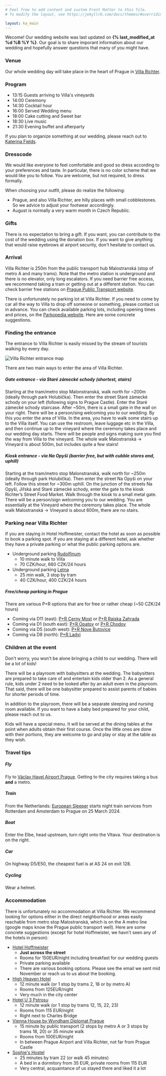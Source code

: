 ```yaml
---
# Feel free to add content and custom Front Matter to this file.
# To modify the layout, see https://jekyllrb.com/docs/themes/#overriding-theme-defaults

layout: ka_main
---
```


Wecome! Our wedding website was last updated on **{% last_modified_at %d %B %Y %}**. Our goal is to share imporant information about our wedding and hopefully answer questions that many of you might have.


### Venue
Our whole wedding day will take place in the heart of Prague in [Villa Richter](https://www.villarichter.cz/en/).

### Program
- 13:15 Guests arriving to Villa's vineyards
- 14:00 Ceremony
- 14:30 Cocktail hour
- 16:00 Served Wedding menu
- 18:00 Cake cutting and Sweet bar
- 18:30 Live music
- 21:30 Evening buffet and afterparty

If you plan to organize something at our wedding, please reach out to [Katerina Fields](mailto:info@wedding-fields.com).

### Dresscode
We would like everyone to feel comfortable and good so dress according to your preferences and taste. In particular, there is no color scheme that we would like you to follow. You are welcome, but not required, to dress formally.

When choosing your outfit, please do realize the following:
- Prague, and also Villa Richter, are hilly places with small cobblestones.  So we advice to adjust your footwear accordingly.
- August is normally a very warm month in Czech Republic.

### Gifts
There is no expectation to bring a gift.  If you want, you can contribute to the cost of the wedding using the donation box.  If you want to give anything that would raise eyebrows at airport security, don't hesitate to contact us.

### Arrival
Villa Richter is 250m from the public transport hub Malostranská (stop of metro A and many trams). Note that the metro station is underground and there is no elevator, only long escalators. If you need barrier free access, we recommend taking a tram or getting out at a different station. You can check barrier free stations on [Prague Public Transport website](https://www.dpp.cz/en/travelling/barrier-free-travelling/metro).

There is unfortunately no parking lot at Villa Richter. If you need to come by car all the way to Villa to drop off someone or something, please contact us in advance. You can check available parking lots, including opening times and prices, on the [Parkopedia website](https://en.parkopedia.com/). Here are some concrete suggestions.

### Finding the entrance

The entrance to Villa Richter is easily missed by the stream of tourists walking by every day.

![Villa Richter entrance map](/assets/map.jpg)

There are two main ways to enter the area of Villa Richter. <!-- (check the map in the attachment while reading the instructions below).-->

##### Gate entrance - via Staré zámecké schody (shortest, stairs)
Starting at the tram/metro stop Malonstranská, walk north for ~200m (ideally through park Holubička). Then enter the street Staré zámecké schody on your left (following signs to Prague Castle). Enter the Staré zámecké schody staircase. After ~50m, there is a small gate in the wall on your right. There will be a person/sing welcoming you to our wedding. By this you enter the area of Villa. In the area, you have to walk some stairs up to the Villa itself. You can use the restroom, leave luggage etc in the Villa, and then continue up to the vineyard where the ceremony takes place and our wedding day starts. There will be people and signs making sure you find the way from Villa to the vineyard. The whole walk Malostranská -> Vineyard is about 500m, but includes quite a few stairs!


##### Kiosk entrance - via Na Opyši (barrier free, but with cubble stores and, uphill)
Starting at the tram/metro stop Malonstranská, walk north for ~250m (ideally through park Holubička). Then enter the street Na Opyši on your left. Follow this street for ~300m uphill. On the junction of the streets Na Opyši, Jiřská and Staré zámecké schody, enter the gate to the kiosk Richter’s Street Food Market. Walk through the kiosk to a small metal gate. There will be a person/sign welcoming you to our wedding. You are essentially at the Vineyard where the ceremony takes place. The whole walk Malostranská -> Vineyard is about 600m, there are no stairs.


### Parking near Villa Richter

If you are staying in Hotel Hoffmeister, contact the hotel as soon as possible to book a parking spot. If you are staying at a different hotel, ask whether they have a private parking or what the public parking options are.

- Underground parking [Rudolfinum](https://en.parkopedia.com/parking/carpark/gar%C3%A1%C5%BEe_rudolfinum/110/praha/?country=cz&arriving=202311161430&leaving=202311161630)
	- 10 minute walk to Villa
	- 70 CZK/hour, 660 CZK/24 hours
- Underground parking [Letna](https://en.parkopedia.com/parking/carpark/letn%C3%A1/170/praha/?country=cz&arriving=202311161430&leaving=202311161630)
	- 25 min walk, 3 stop by tram
	- 40 CZK/hour, 400 CZK/24 hours

##### Free/cheap parking in Prague
There are various P+R options that are for free or rather cheap (~50 CZK/24 hours)
- Coming via D11 (east): [P+R Cerny Most](https://en.parkopedia.com/parking/carpark/pr_%C4%8Dern%C3%BD_most_1/198/praha/?country=cz&arriving=202405021430&leaving=202405021630) or [P+R Rajska Zahrada](https://en.parkopedia.com/parking/carpark/pr_rajsk%C3%A1_zahrada/198/praha/?country=cz&arriving=202405021430&leaving=202405021630)
- Coming via D1 (south east): [P+R Opatov](https://en.parkopedia.com/parking/carpark/pr_opatov/149/praha/?country=cz&arriving=202405021430&leaving=202405021630) or [P+R Chodov](https://en.parkopedia.com/parking/carpark/pr_chodov/14900/praha/?country=cz&arriving=202405021430&leaving=202405021630)
- Coming via D5 (south west): [P+R Nove Butovice](https://en.parkopedia.com/parking/carpark/pr_nov%C3%A9_butovice/15800/praha/?country=cz&arriving=202405021430&leaving=202405021630)
- Coming via D8 (north): [P+R Ladvi](https://en.parkopedia.com/parking/carpark/pr_l%C3%A1dv%C3%AD/182/praha/?country=cz&arriving=202405021430&leaving=202405021630)

### Children at the event
Don't worry, you won't be alone bringing a child to our wedding. There will be a lot of kids!

There will be a playroom with babysitters at the wedding. The babysitters are prepared to take care of and entertain kids older than 2. As a general rule, kids under 2 need to be looked after by an adult even in the playroom. That said, there will be one babysitter prepared to assist parents of babies for shorter periods of time.

In addition to the playroom, there will be a separate sleeping and nursing room available. If you want to have a baby bed prepared for your child, please reach out to us.

Kids will have a special menu. It will be served at the dining tables at the point when adults obtain their first course. Once the little ones are done with their portions, they are welcome to go and play or stay at the table as they wish.

### Travel tips


##### Fly
Fly to [Václav Havel Airport Prague](https://www.europeansleeper.eu/).  Getting to the city requires taking a bus **and** a metro.

##### Train
From the Netherlands: [European Sleeper](https://www.europeansleeper.eu/) starts night train services from Rotterdam and Amsterdam to Prague on 25 March 2024.

##### Boat
Enter the Elbe, head upstream, turn right onto the Vltava. Your destination is on the right.

##### Car
On highway D5/E50, the cheapest fuel is at AS 24 on exit 128.

##### Cycling
Wear a helmet.

### Accommodation
There is unfortunately no accommodation at Villa Richter. We recommend looking for options either in the direct neighborhood or areas easily reachable from metro stop Malostranská, which is on the A metro line (google maps know the Prague public transport well). Here are some concrete suggestions (except for hotel Hoffmeister, we havn't seen any of the hotels in person):

- [Hotel Hoffmeister](https://www.hoffmeister.cz/en)
	- **Just across the street**
	- Rooms for 150EUR/night including breakfast for our wedding guests
	- Private parking available
	- There are various booking options. Please see the email we sent mid November or reach us to us about the booking.
- [High Heaven Hotel](https://www.booking.com/hotel/cz/high-heaven.en-gb.html?aid=304142&label=gen173nr-1FCAEoggI46AdIM1gEaCyIAQGYAQm4ARnIAQ_YAQHoAQH4AQyIAgGoAgO4AorWjqoGwAIB0gIkZmYwZTFjNTItMDNjZS00ZDhmLWI4NzUtMGEwN2NkM2RlYjIz2AIG4AIB&sid=b4f79fac4181a2cd529db72325a39ed4&all_sr_blocks=277486804_106823773_0_2_0;checkin=2024-08-23;checkout=2024-08-25;dest_id=2774868;dest_type=hotel;dist=0;group_adults=2;group_children=0;hapos=1;highlighted_blocks=277486804_106823773_0_2_0;hpos=1;matching_block_id=277486804_106823773_0_2_0;no_rooms=1;req_adults=2;req_children=0;room1=A%2CA;sb_price_type=total;sr_order=popularity;sr_pri_blocks=277486804_106823773_0_2_0__22964;srepoch=1698933722;srpvid=308562aafd8e0259;type=total;ucfs=1&#hotelTmpl)
	- 12 minute walk (or 1 stop by trams 2, 18 or by metro A)
	- Rooms from 125EUR/night
	- Very much in the city center
- [Hotel U 3 Pstrosu](https://www.booking.com/hotel/cz/u-3-pstrosu.en-gb.html?aid=304142&label=gen173nr-1FCAEoggI46AdIM1gEaCyIAQGYAQm4ARnIAQ_YAQHoAQH4AQyIAgGoAgO4AorWjqoGwAIB0gIkZmYwZTFjNTItMDNjZS00ZDhmLWI4NzUtMGEwN2NkM2RlYjIz2AIG4AIB&sid=b4f79fac4181a2cd529db72325a39ed4&all_sr_blocks=7751409_93707016_0_1_0;checkin=2024-08-23;checkout=2024-08-25;dest_id=-553173;dest_type=city;dist=0;group_adults=2;group_children=0;hapos=3;highlighted_blocks=7751409_93707016_0_1_0;hpos=3;matching_block_id=7751409_93707016_0_1_0;no_rooms=1;req_adults=2;req_children=0;room1=A%2CA;sb_price_type=total;sr_order=popularity;sr_pri_blocks=7751409_93707016_0_1_0__21100;srepoch=1698933594;srpvid=eb58625321ad013e;type=total;ucfs=1&#hotelTmpl)
	- 12 minute walk (or 1 stop by trams 12, 15, 22, 23)
	- Rooms from 115 EUR/night
	- Right next to Charles Bridge
- [Vienna House by Wyndham Diplomat Prague](https://www.booking.com/hotel/cz/vienna-house-diplomat-prague.en-gb.html?aid=304142&label=gen173nr-1FCAEoggI46AdIM1gEaCyIAQGYAQm4ARnIAQ_YAQHoAQH4AQyIAgGoAgO4AorWjqoGwAIB0gIkZmYwZTFjNTItMDNjZS00ZDhmLWI4NzUtMGEwN2NkM2RlYjIz2AIG4AIB&sid=b4f79fac4181a2cd529db72325a39ed4&all_sr_blocks=7701232_378644003_2_2_0;checkin=2024-08-23;checkout=2024-08-25;dest_id=-553173;dest_type=city;dist=0;group_adults=2;group_children=0;hapos=2;highlighted_blocks=7701232_378644003_2_2_0;hpos=2;matching_block_id=7701232_378644003_2_2_0;no_rooms=1;req_adults=2;req_children=0;room1=A%2CA;sb_price_type=total;sr_order=popularity;sr_pri_blocks=7701232_378644003_2_2_0__488000;srepoch=1698933551;srpvid=eb58625321ad013e;type=total;ucfs=1&#hotelTmpl)
	- 15 minute by public transport (2 stops by metro A or 3 stops by trams 18, 20) or 35 minute walk
	- Rooms from 100EUR/night
	- In between Prague Airport and Villa Richter, not far from Prague Castle
- [Sophie's Hostel](https://www.booking.com/hotel/cz/sophie-s-hostel.en-gb.html?aid=304142&label=gen173nr-1FCAEoggI46AdIM1gEaDqIAQGYAQm4ARfIAQzYAQHoAQH4AQyIAgGoAgO4ArqKjaoGwAIB0gIkZmU5NGZmM2QtNmUwNS00ZGMwLTliNWQtZTU2NmE1Y2VlNmE42AIG4AIB&sid=a778640f3c61a5c8ed25e607ad14b3ca&atlas_src=hp_iw_title&checkin=2024-08-23&checkout=2024-08-25&dist=0&group_adults=2&group_children=0&no_rooms=1&room1=A%2CA&sb_price_type=total&srepoch=1698907698&srpvid=6f6c2fbac1dc0078&type=total&#map_closed)
	- 25 minutes by tram 22 (or walk 45 minutes)
	- A bed in a dormitory from 35 EUR, private rooms from 	115 EUR
	- Very central, acquaintance of us stayed there and liked it a lot





<!---
### Arrival

#### By public transport

#### By car

#### How to get to Prague?

#### Public transport in Prague

### Accommodation tips
tbd

### FAQ
--->
